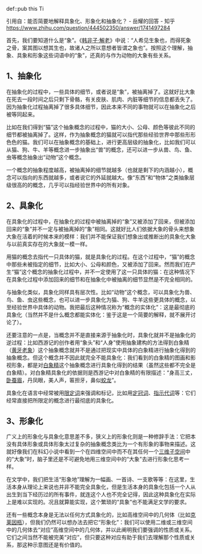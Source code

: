 def::pub this Ti


引用自：能否简要地解释具象化、形象化和抽象化？ - 岳耀的回答 - 知乎 https://www.zhihu.com/question/444502350/answer/1741497284

首先，我们要知道什么是“象”。《[韩非子·解老](https://www.zhihu.com/search?q=%E9%9F%A9%E9%9D%9E%E5%AD%90%C2%B7%E8%A7%A3%E8%80%81&search_source=Entity&hybrid_search_source=Entity&hybrid_search_extra=%7B%22sourceType%22%3A%22answer%22%2C%22sourceId%22%3A1741497284%7D)》中说：“人希见生象也，而得死象之骨，案其图以想其生也，故诸人之所以意想者皆谓之象也”。按照这个理解，抽象、具象和形象这些词语中的“象”，还真的与作为动物的大象有些关系。

## 1、抽象化

在抽象化的过程中，一些具体的细节，或者说是“象”，被抽离掉了。这就好比大象在死去一段时间之后只剩下骨骼，有关皮肤、肌肉、内脏等细节的信息都丢失了。因为抽象化过程抽离掉了很多具体细节，因此本来不同的事物就可以在抽象化之后被等同起来。

比如在我们得到“猫”这个抽象概念的过程中，猫的大小、公母、颜色等彼此不同的细节都被抽离掉了。这样，作为抽象概念的猫就可以指代那些经验世界中那些形形色色的猫。我们可以在抽象概念的基础上，进行更高层级的抽象化，比如我们可以从猫、狗、牛、羊等概念进一步抽象出“兽”的概念，还可以进一步从兽、鸟、鱼、虫等概念抽象出“动物”这个概念。

一个概念的抽象程度越高，被抽离掉的细节就越多（也就是剩下的内涵越小），概念可以指向的东西就越多，或者说它的外延就越大。像“东西”和“物体”之类抽象层级很高的的概念，几乎可以指经验世界中的所有对象。

## 2、具象化

在具象化的过程中，在抽象化的过程中被抽离掉的“象”又被添加了回来，但被添加回来的“象”并不一定与被抽离掉的“象”相同。这就好比人们依据大象的骨头来想象大象在活着的时候本来的模样：我们并不能保证我们想象出或推断出的具象化大象与以前真实存在的大象就一模一样。

用猫的概念去指代一只具体的猫，就是具象化的过程。在这个过程中，“猫”的概念中那些未被指定的细节，比如大小、公母和颜色，又被添加了回来。然而我们在产生“猫”这个概念的抽象化过程中，并不一定使用了这一只具体的猫：在这种情况下在具象化过程中添加回来的细节和在抽象化中被抽离的细节显然是不完全相同的。

与抽象化类似，具象化同样具有层次性。比如“动物”这个概念，可以具象化为兽、鸟、鱼、虫这些概念，也可以进一步具象化为猫、狗、牛羊这些更具体的概念，以至经验世界中具体的动物。我把最后这种情况称为“概念的实体化”：这是最彻底的具象化（当然并不是什么概念都能实体化：鉴于这是一个简要的解释，就不展开讨论了）。

还要注意的一点是，当概念并不是直接来源于抽象化时，具象化就并不是抽象化的逆过程：比如西游记的创作者用“象头”和“人身”使用抽象建构的方法得到白象精（[黄牙老象](https://www.zhihu.com/search?q=%E9%BB%84%E7%89%99%E8%80%81%E8%B1%A1&search_source=Entity&hybrid_search_source=Entity&hybrid_search_extra=%7B%22sourceType%22%3A%22answer%22%2C%22sourceId%22%3A1741497284%7D)）这个抽象概念就并不是通过把现实中具体的白象精进行抽象化得到的抽象概念。但这个概念并不因此就完全不能具象化：我们看到的白象精的图画和影视形象，都是对[白象精](https://www.zhihu.com/search?q=%E7%99%BD%E8%B1%A1%E7%B2%BE&search_source=Entity&hybrid_search_source=Entity&hybrid_search_extra=%7B%22sourceType%22%3A%22answer%22%2C%22sourceId%22%3A1741497284%7D)这个抽象概念进行具象化得到的结果（虽然这些都不完全是白象精）。对白象精具象化的依据则是西游记中对白象精的有限描述：“身高三丈，[卧蚕眉](https://www.zhihu.com/search?q=%E5%8D%A7%E8%9A%95%E7%9C%89&search_source=Entity&hybrid_search_source=Entity&hybrid_search_extra=%7B%22sourceType%22%3A%22answer%22%2C%22sourceId%22%3A1741497284%7D)，丹凤眼，美人声，匾担牙，鼻似[蛟龙](https://www.zhihu.com/search?q=%E8%9B%9F%E9%BE%99&search_source=Entity&hybrid_search_source=Entity&hybrid_search_extra=%7B%22sourceType%22%3A%22answer%22%2C%22sourceId%22%3A1741497284%7D)”。

具象化在语言中经常被用[限定词](https://www.zhihu.com/search?q=%E9%99%90%E5%AE%9A%E8%AF%8D&search_source=Entity&hybrid_search_source=Entity&hybrid_search_extra=%7B%22sourceType%22%3A%22answer%22%2C%22sourceId%22%3A1741497284%7D)来强调和标记，比如用[定冠词](https://www.zhihu.com/search?q=%E5%AE%9A%E5%86%A0%E8%AF%8D&search_source=Entity&hybrid_search_source=Entity&hybrid_search_extra=%7B%22sourceType%22%3A%22answer%22%2C%22sourceId%22%3A1741497284%7D)、[指示代词](https://www.zhihu.com/search?q=%E6%8C%87%E7%A4%BA%E4%BB%A3%E8%AF%8D&search_source=Entity&hybrid_search_source=Entity&hybrid_search_extra=%7B%22sourceType%22%3A%22answer%22%2C%22sourceId%22%3A1741497284%7D)等：它们经常直接把所限定的概念进行最彻底的具象化。

## 3、形象化

广义上的形象化与具象化意思差不多，狭义上的形象化则是一种修辞手法：它把本没有具体形象或具体形象太过复杂的抽象概念类比为一个有形象的事物来描述。这就好像我们在科幻小说中看到一个在四维空间中而不在其任何一个[三维子空间](https://www.zhihu.com/search?q=%E4%B8%89%E7%BB%B4%E5%AD%90%E7%A9%BA%E9%97%B4&search_source=Entity&hybrid_search_source=Entity&hybrid_search_extra=%7B%22sourceType%22%3A%22answer%22%2C%22sourceId%22%3A1741497284%7D)中的“大象”时，脑子里还是不可避免地用三维空间中的“大象”去进行形象化思考一样。

在文学中，我们把生活“形象地”理解为一幅画、一首诗、一支歌等等：在这里，生活本身从理论上来说也并非不能完全具象化，但是生活本身的具象化包括一个人从出生到当下经历过的所有事件，就连这个人也不完全记得，因此这种具象化在实际上是难以实现的。况且就算能实现，这个繁琐的“具象”也不能满足文学的要求。

还有一些概念本身是无法以任何方式具象化的，比如高维空间中的几何体（比如[克莱因瓶](https://www.zhihu.com/search?q=%E5%85%8B%E8%8E%B1%E5%9B%A0%E7%93%B6&search_source=Entity&hybrid_search_source=Entity&hybrid_search_extra=%7B%22sourceType%22%3A%22answer%22%2C%22sourceId%22%3A1741497284%7D)），但我们仍然可以想办法去把它“形象化”：我们可以使用二维或三维空间中的几何体去“对应”高维空间中的几何体，并以此阐明我们要强调的性质或关系。它们之间当然不能被完美“对应”，但只要这种对应有助于我们去理解那个性质或关系，那这种示意图还是有价值的。